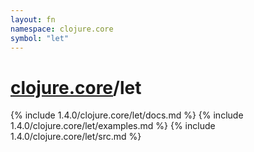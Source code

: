 ```yaml
---
layout: fn
namespace: clojure.core
symbol: "let"
---
```


# [clojure.core](../)/let

{% include 1.4.0/clojure.core/let/docs.md %}
{% include 1.4.0/clojure.core/let/examples.md %}
{% include 1.4.0/clojure.core/let/src.md %}

